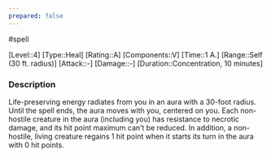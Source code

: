 ```yaml
---
prepared: false
---
```

#spell

[Level::4]
[Type::Heal]
[Rating::A]
[Components::V]
[Time::1 A.]
[Range::Self (30 ft. radius)]
[Attack::\-]
[Damage::\-]
[Duration::Concentration, 10 minutes]
### Description

Life-preserving energy radiates from you in an aura with a 30-foot radius. Until the spell ends, the aura moves with you, centered on you. Each non-hostile creature in the aura (including you) has resistance to necrotic damage, and its hit point maximum can’t be reduced. In addition, a non-hostile, living creature regains 1 hit point when it starts its turn in the aura with 0 hit points.